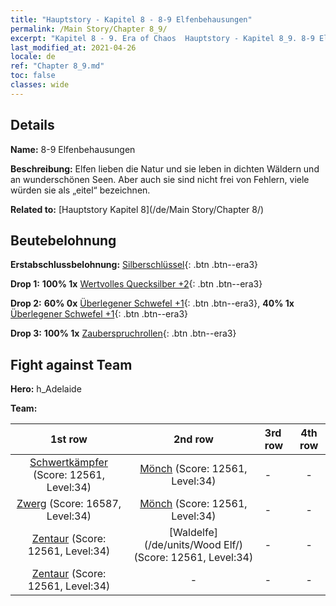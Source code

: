 ```yaml
---
title: "Hauptstory - Kapitel 8 - 8-9 Elfenbehausungen"
permalink: /Main Story/Chapter 8_9/
excerpt: "Kapitel 8 - 9. Era of Chaos  Hauptstory - Kapitel 8_9. 8-9 Elfenbehausungen"
last_modified_at: 2021-04-26
locale: de
ref: "Chapter 8_9.md"
toc: false
classes: wide
---
```


## Details

 **Name:** 8-9 Elfenbehausungen

 **Beschreibung:** Elfen lieben die Natur und sie leben in dichten Wäldern und an wunderschönen Seen. Aber auch sie sind nicht frei von Fehlern, viele würden sie als „eitel“ bezeichnen.

 **Related to:** [Hauptstory Kapitel 8](/de/Main Story/Chapter 8/)

## Beutebelohnung

 **Erstabschlussbelohnung:** [Silberschlüssel](/ItemsDE/con_693/){: .btn .btn--era3}

 **Drop 1:** **100% 1x** [Wertvolles Quecksilber +2](/ItemsDE/mat_28/){: .btn .btn--era3}

 **Drop 2:** **60% 0x** [Überlegener Schwefel +1](/ItemsDE/mat_22/){: .btn .btn--era3}, **40% 1x** [Überlegener Schwefel +1](/ItemsDE/mat_22/){: .btn .btn--era3}

 **Drop 3:** **100% 1x** [Zauberspruchrollen](/ItemsDE/con_694/){: .btn .btn--era3}


## Fight against Team
 **Hero:** h_Adelaide

 **Team:**


  | 1st row | 2nd row | 3rd row | 4th row |
  |:----:|:----:|:----|:----:|
  | [Schwertkämpfer](/de/units/Swordsman/) (Score: 12561, Level:34)  | [Mönch](/de/units/Monk/) (Score: 12561, Level:34)  | - | - |
  | [Zwerg](/de/units/Dwarf/) (Score: 16587, Level:34)  | [Mönch](/de/units/Monk/) (Score: 12561, Level:34)  | - | - |
  | [Zentaur](/de/units/Centaur/) (Score: 12561, Level:34)  | [Waldelfe](/de/units/Wood Elf/) (Score: 12561, Level:34)  | - | - |
  | [Zentaur](/de/units/Centaur/) (Score: 12561, Level:34)  | - | - | - |


